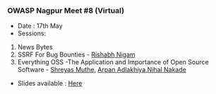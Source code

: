 ### OWASP Nagpur Meet #8 (Virtual)

* Date : 17th May
* Sessions: 
1. News Bytes
2. SSRF For Bug Bounties  - <a href="https://twitter.com/Cyb3rlant3rn">Rishabh Nigam</a>
3. Everything OSS -The Application and Importance of Open Source Software - <a href="https://twitter.com/callmeshreyas">Shreyas Muthe</a>, <a href="https://twitter.com/Mr1337R0b0t">Arpan Adlakhiya</a>,<a href="https://twitter.com/NihalNakade7">Nihal Nakade</a>

* Slides available : <a href="https://www.slideshare.net/OWASPNagpur"> Here </a>

